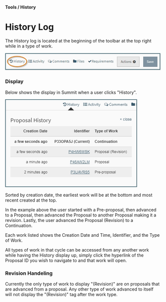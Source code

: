 **Tools / History**

# History Log

The History log is located at the beginning of the toolbar at the top right while in a type of work.

![Tools History Toolbar](../images/tools/ToolHistory_Toolbar.jpg)

### Display

Below shows the display in Summit when a user clicks "History".  

![Tools History Sequence](../images/tools/ToolHistory_Sequence.jpg)

Sorted by creation date, the earliest work will be at the bottom and most recent created at the top.  

In the example above the user started with a Pre-proposal, then advanced to a Proposal, then advanced the Proposal to another Proposal making it a revision.  Lastly, the user advanced the Proposal (Revision) to a Continuation.

Each work listed shows the Creation Date and Time, Identifier, and the Type of Work.  

All types of work in that cycle can be accessed from any another work while having the History display up, simply click the hyperlink of the Proposal ID you wish to navigate to and that work will open.

### Revision Handeling

Currently the only type of work to display "(Revision)" are on proposals that are advanced from a proposal.  Any other type of work advanced to itself will not display the "(Revision)" tag after the work type.
